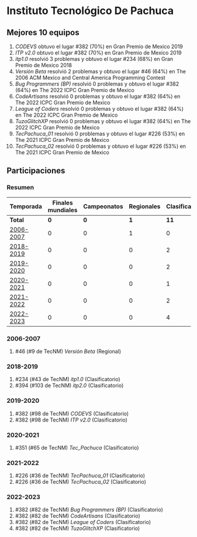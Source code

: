 ---
---

# Instituto Tecnológico De Pachuca

## Mejores 10 equipos

1. _CODEVS_ obtuvo el lugar #382 (70%) en Gran Premio de Mexico 2019
1. _ITP v2.0_ obtuvo el lugar #382 (70%) en Gran Premio de Mexico 2019
1. _itp1.0_ resolvió 3 problemas y obtuvo el lugar #234 (68%) en Gran Premio de Mexico 2018
1. _Versión Beta_ resolvió 2 problemas y obtuvo el lugar #46 (64%) en The 2006 ACM Mexico and Central America Programming Contest
1. _Bug Programmers (BP)_ resolvió 0 problemas y obtuvo el lugar #382 (64%) en The 2022 ICPC Gran Premio de Mexico
1. _CodeArtisans_ resolvió 0 problemas y obtuvo el lugar #382 (64%) en The 2022 ICPC Gran Premio de Mexico
1. _League of Coders_ resolvió 0 problemas y obtuvo el lugar #382 (64%) en The 2022 ICPC Gran Premio de Mexico
1. _TuzoGlitchXP_ resolvió 0 problemas y obtuvo el lugar #382 (64%) en The 2022 ICPC Gran Premio de Mexico
1. _TecPachuca_01_ resolvió 0 problemas y obtuvo el lugar #226 (53%) en The 2021 ICPC Gran Premio de Mexico
1. _TecPachuca_02_ resolvió 0 problemas y obtuvo el lugar #226 (53%) en The 2021 ICPC Gran Premio de Mexico

## Participaciones

### Resumen

| Temporada | Finales mundiales | Campeonatos | Regionales | Clasificatorios | Equipos |
| --- | --- | --- | --- | --- | --- |
| **Total** | **0** | **0** | **1** | **11** | **12** |
| [2006-2007](#2006-2007) | 0 | 0 | 1 | 0 | 1 |
| [2018-2019](#2018-2019) | 0 | 0 | 0 | 2 | 2 |
| [2019-2020](#2019-2020) | 0 | 0 | 0 | 2 | 2 |
| [2020-2021](#2020-2021) | 0 | 0 | 0 | 1 | 1 |
| [2021-2022](#2021-2022) | 0 | 0 | 0 | 2 | 2 |
| [2022-2023](#2022-2023) | 0 | 0 | 0 | 4 | 4 |

### 2006-2007

1. #46 (#9 de TecNM) _Versión Beta_ (Regional)

### 2018-2019

1. #234 (#43 de TecNM) _itp1.0_ (Clasificatorio)
1. #394 (#103 de TecNM) _itp2.0_ (Clasificatorio)

### 2019-2020

1. #382 (#98 de TecNM) _CODEVS_ (Clasificatorio)
1. #382 (#98 de TecNM) _ITP v2.0_ (Clasificatorio)

### 2020-2021

1. #351 (#65 de TecNM) _Tec_Pachuca_ (Clasificatorio)

### 2021-2022

1. #226 (#36 de TecNM) _TecPachuca_01_ (Clasificatorio)
1. #226 (#36 de TecNM) _TecPachuca_02_ (Clasificatorio)

### 2022-2023

1. #382 (#82 de TecNM) _Bug Programmers (BP)_ (Clasificatorio)
1. #382 (#82 de TecNM) _CodeArtisans_ (Clasificatorio)
1. #382 (#82 de TecNM) _League of Coders_ (Clasificatorio)
1. #382 (#82 de TecNM) _TuzoGlitchXP_ (Clasificatorio)




